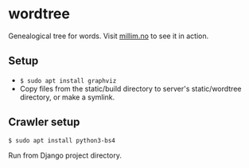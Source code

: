 # wordtree
Genealogical tree for words. Visit [millim.no](http://millim.no) to see it in action.

## Setup
- `$ sudo apt install graphviz`
- Copy files from the static/build directory to server's static/wordtree directory, or make a symlink.

## Crawler setup
`$ sudo apt install python3-bs4`

Run from Django project directory.
